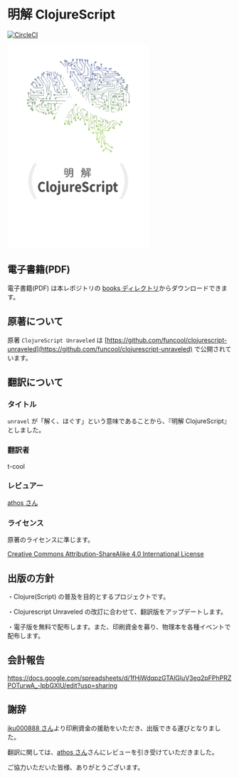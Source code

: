 # 明解 ClojureScript

[![CircleCI](https://circleci.com/gh/t-cool/clojurescript-unraveled.svg?style=svg&circle-token=44b12537d2e6d9d809eea5b8699c68f2d25730ac)](https://circleci.com/gh/t-cool/clojurescript-unraveled)

<kbd><img src="https://github.com/t-cool/clojurescript-unraveled/blob/master/images/cover.png" width="320"></kbd>

## 電子書籍(PDF)

電子書籍(PDF) は本レポジトリの [books ディレクトリ](./books)からダウンロードできます。

## 原著について

原著 `ClojureScript Unraveled` は [https://github.com/funcool/clojurescript-unraveled](https://github.com/funcool/clojurescript-unraveled) で公開されています。

## 翻訳について

### タイトル

`unravel` が「解く、ほぐす」という意味であることから、『明解 ClojureScript』としました。

### 翻訳者

t-cool

### レビュアー

[athos さん](https://github.com/athos)

### ライセンス

原著のライセンスに準じます。

[Creative Commons Attribution-ShareAlike 4.0 International License](https://creativecommons.org/licenses/by-sa/4.0)

## 出版の方針

・Clojure(Script) の普及を目的とするプロジェクトです。

・Clojurescript Unraveled の改訂に合わせて、翻訳版をアップデートします。

・電子版を無料で配布します。また、印刷資金を募り、物理本を各種イベントで配布します。

## 会計報告

https://docs.google.com/spreadsheets/d/1fHjWdqpzGTAlGluV3eq2pFPhPRZPOTurwA_-lpbGXlU/edit?usp=sharing

## 謝辞

[iku000888 さん](https://github.com/iku000888)より印刷資金の援助をいただき、出版できる運びとなりました。

翻訳に関しては、[athos さん](https://github.com/athos)さんにレビューを引き受けていただきました。

ご協力いただいた皆様、ありがとうございます。
